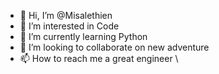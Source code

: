 - 👋 Hi, I’m @Misalethien
- 👀 I’m interested in Code
- 🌱 I’m currently learning Python
- 💞️ I’m looking to collaborate on new adventure
- 📫 How to reach me a great engineer
\

<!---
Misalethien/Misalethien is a ✨ special ✨ repository because its `README.md` (this file) appears on your GitHub profile.
You can click the Preview link to take a look at your changes.
--->
